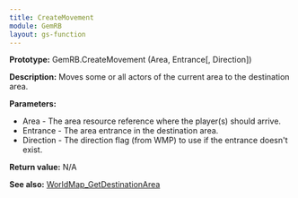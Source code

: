 ```yaml
---
title: CreateMovement
module: GemRB
layout: gs-function
---
```


**Prototype:** GemRB.CreateMovement (Area, Entrance[, Direction])

**Description:** Moves some or all actors of the current area to the destination area.

**Parameters:**
  * Area - The area resource reference where the player(s) should arrive.
  * Entrance - The area entrance in the destination area.
  * Direction - The direction flag (from WMP) to use if the entrance doesn't exist.

**Return value:** N/A

**See also:** [WorldMap_GetDestinationArea](WorldMap_GetDestinationArea.md)

